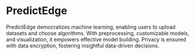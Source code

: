 # PredictEdge
PredictEdge democratizes machine learning, enabling users to upload datasets and choose algorithms. With preprocessing, customizable models, and visualization, it empowers effective model building. Privacy is ensured with data encryption, fostering insightful data-driven decisions.
